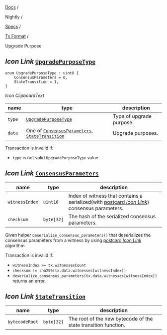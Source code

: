 [Docs](https://docs.fuel.network/) /

Nightly  /

[Specs](https://docs.fuel.network/docs/nightly/specs/) /

[Tx Format](https://docs.fuel.network/docs/nightly/specs/tx-format/) /

Upgrade Purpose

## _Icon Link_ [`UpgradePurposeType`](https://docs.fuel.network/docs/nightly/specs/tx-format/upgrade_purpose/\#upgradepurposetype)

```fuel_Box fuel_Box-idXKMmm-css
enum UpgradePurposeType : uint8 {
    ConsensusParameters = 0,
    StateTransition = 1,
}
```

_Icon ClipboardText_

| name | type | description |
| --- | --- | --- |
| `type` | [`UpgradePurposeType`](https://docs.fuel.network/docs/nightly/specs/tx-format/upgrade_purpose/#upgradepurposetype) | Type of upgrade purpose. |
| `data` | One of [`ConsensusParameters`](https://docs.fuel.network/docs/nightly/specs/tx-format/upgrade_purpose/#consensusparameters), [`StateTransition`](https://docs.fuel.network/docs/nightly/specs/tx-format/upgrade_purpose/#statetransition) | Upgrade purposes. |

Transaction is invalid if:

- `type` is not valid `UpgradePurposeType` value\`

## _Icon Link_ [`ConsensusParameters`](https://docs.fuel.network/docs/nightly/specs/tx-format/upgrade_purpose/\#consensusparameters)

| name | type | description |
| --- | --- | --- |
| `witnessIndex` | `uint16` | Index of witness that contains a serialized(with [postcard _Icon Link_](https://docs.rs/postcard/latest/postcard/)) consensus parameters. |
| `checksum` | `byte[32]` | The hash of the serialized consensus parameters. |

Given helper `deserialize_consensus_parameters()` that deserializes the consensus parameters from a witness by using [postcard _Icon Link_](https://docs.rs/postcard/latest/postcard/) algorithm.

Transaction is invalid if:

- `witnessIndex >= tx.witnessesCount`
- `checksum != sha256(tx.data.witnesses[witnessIndex])`
- `deserialize_consensus_parameters(tx.data.witnesses[witnessIndex])` returns an error.

## _Icon Link_ [`StateTransition`](https://docs.fuel.network/docs/nightly/specs/tx-format/upgrade_purpose/\#statetransition)

| name | type | description |
| --- | --- | --- |
| `bytecodeRoot` | `byte[32]` | The root of the new bytecode of the state transition function. |